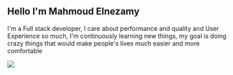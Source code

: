 ## Hello I'm Mahmoud Elnezamy
I'm a Full stack developer, I care about performance and quality and User Experience so much, I'm continuously learning new things, my goal is doing crazy things that would make people's lives much easier and more comfortable


<img src="https://github-readme-stats.vercel.app/api?username=nezamy&&show_icons=true&title_color=1b3346&icon_color=ec2273&text_color=1b3346&bg_color=f1f4f6">


<!--
**nezamy/nezamy** is a ✨ _special_ ✨ repository because its `README.md` (this file) appears on your GitHub profile.

Here are some ideas to get you started:

- 🔭 I’m currently working on ...
- 🌱 I’m currently learning ...
- 👯 I’m looking to collaborate on ...
- 🤔 I’m looking for help with ...
- 💬 Ask me about ...
- 📫 How to reach me: ...
- 😄 Pronouns: ...
- ⚡ Fun fact: ...
-->
